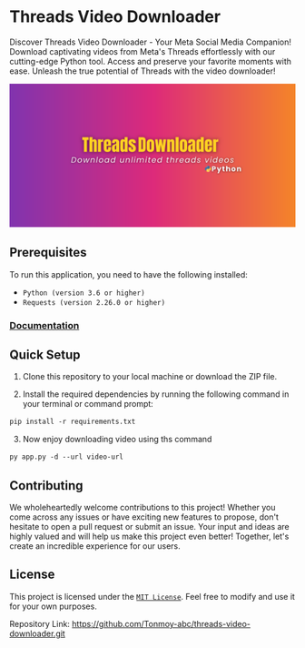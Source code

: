 # Threads Video Downloader #

Discover Threads Video Downloader - Your Meta Social Media Companion! Download captivating videos from Meta's Threads effortlessly with our cutting-edge Python tool. Access and preserve your favorite moments with ease. Unleash the true potential of Threads with the video downloader!

![Image](https://github.com/Tonmoy-abc/threads-video-downloader/blob/main/img/img1.png?raw=true)

## Prerequisites ##

To run this application, you need to have the following installed:

- `Python (version 3.6 or higher)`
- `Requests (version 2.26.0 or higher)`

### [Documentation](https://github.com/Tonmoy-abc/docs_threads_downoader/blob/main/docs.md)

## Quick Setup ##

1. Clone this repository to your local machine or download the ZIP file.

2. Install the required dependencies by running the following command in your terminal or command prompt:

```markdown
pip install -r requirements.txt
```

3. Now enjoy downloading video using ths command
```markdown
py app.py -d --url video-url
```

## Contributing ##

We wholeheartedly welcome contributions to this project! Whether you come across any issues or have exciting new features to propose, don't hesitate to open a pull request or submit an issue. Your input and ideas are highly valued and will help us make this project even better! Together, let's create an incredible experience for our users.

## License ##

This project is licensed under the [`MIT License`][license]. Feel free to modify and use it for your own purposes.

Repository Link: <https://github.com/Tonmoy-abc/threads-video-downloader.git>

[license]:https://github.com/Tonmoy-abc/threads-video-downloader/blob/main/LICENSE

